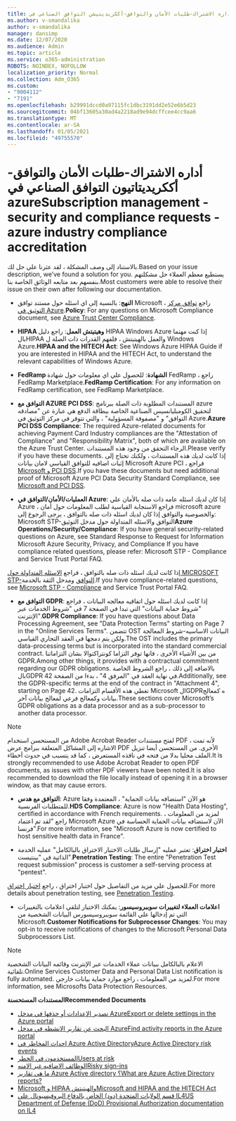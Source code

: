 ```yaml
---
title: أداره الاشتراك-طلبات الأمان والتوافق-أككريديتيشن التوافق الصناعي في azure
ms.author: v-smandalika
author: v-smandalika
manager: dansimp
ms.date: 12/07/2020
ms.audience: Admin
ms.topic: article
ms.service: o365-administration
ROBOTS: NOINDEX, NOFOLLOW
localization_priority: Normal
ms.collection: Adm_O365
ms.custom:
- "9004112"
- "7191"
ms.openlocfilehash: b29991dccd0a97115fc1dbc3191dd2e52e6b5d23
ms.sourcegitcommit: 04bf13605a30ad4a2218ad9e94dcffcee4cc9aa6
ms.translationtype: MT
ms.contentlocale: ar-SA
ms.lasthandoff: 01/05/2021
ms.locfileid: "49755570"
---
```

# <a name="subscription-management---security-and-compliance-requests---azure-industry-compliance-accreditation"></a><span data-ttu-id="56eca-102">أداره الاشتراك-طلبات الأمان والتوافق-أككريديتاتيون التوافق الصناعي في azure</span><span class="sxs-lookup"><span data-stu-id="56eca-102">Subscription management - security and compliance requests - azure industry compliance accreditation</span></span>

<span data-ttu-id="56eca-103">بالاستناد إلى وصف المشكلة ، لقد عثرنا علي حل لك.</span><span class="sxs-lookup"><span data-stu-id="56eca-103">Based on your issue description, we’ve found a solution for you.</span></span> <span data-ttu-id="56eca-104">يستطيع معظم العملاء حل مشكلتهم بنفسهم بعد متابعه الوثائق الخاصة بنا.</span><span class="sxs-lookup"><span data-stu-id="56eca-104">Most customers were able to resolve their issue on their own after following our documentation.</span></span>

- <span data-ttu-id="56eca-105">**النهج**: بالنسبة إلى اي اسئله حول مستند توافق Microsoft ، راجع [توافق مركز التوثيق في Azure](https://docs.microsoft.com/compliance/regulatory/offering-SOC).</span><span class="sxs-lookup"><span data-stu-id="56eca-105">**Policy**: For any questions on Microsoft Compliance document, see [Azure Trust Center Compliance](https://docs.microsoft.com/compliance/regulatory/offering-SOC).</span></span>

- <span data-ttu-id="56eca-106">**HIPAA وهيتيتش العمل**: راجع دليل HIPAA Windows Azure إذا كنت مهتما بالHIPAA والعمل بالهيتيتش ، فلفهم القدرات ذات الصلة ل Windows Azure.</span><span class="sxs-lookup"><span data-stu-id="56eca-106">**HIPAA and the HITECH Act**: See Windows Azure HIPAA Guide if you are interested in HIPAA and the HITECH Act, to understand the relevant capabilities of Windows Azure.</span></span>

- <span data-ttu-id="56eca-107">**FedRamp الشهادة**: للحصول علي اي معلومات حول شهادة FedRamp ، راجع FedRamp Marketplace.</span><span class="sxs-lookup"><span data-stu-id="56eca-107">**FedRamp Certification**: For any information on FedRamp certification, see FedRamp Marketplace.</span></span>

- <span data-ttu-id="56eca-108">**التوافق مع AZURE PCI DSS**: المستندات المطلوبة ذات الصلة ببرنامج azure لتحقيق الكومبليانسيس الصناعية الخاصة ببطاقة الدفع هي عبارة عن "مصادقه التوافق" و "مصفوفة المسؤولية" ، والتي تتوفر في مركز التوثيق في Azure.</span><span class="sxs-lookup"><span data-stu-id="56eca-108">**Azure PCI DSS Compliance**: The required Azure-related documents for achieving Payment Card Industry compliances are the "Attestation of Compliance" and "Responsibility Matrix", both of which are available on the Azure Trust Center.</span></span> <span data-ttu-id="56eca-109">الرجاء التحقق من وجود هذه المستندات.</span><span class="sxs-lookup"><span data-stu-id="56eca-109">Please verify if you have these documents.</span></span> <span data-ttu-id="56eca-110">إذا كانت لديك هذه المستندات ، ولكنك تحتاج إلى إثبات اضافيه للتوافق القياسي لامان بيانات Microsoft Azure PCI ، فراجع [Microsoft و PCI DSS](https://docs.microsoft.com/compliance/regulatory/offering-PCI-DSS).</span><span class="sxs-lookup"><span data-stu-id="56eca-110">If you have these documents but need additional proof of Microsoft Azure PCI Data Security Standard Compliance, see [Microsoft and PCI DSS](https://docs.microsoft.com/compliance/regulatory/offering-PCI-DSS).</span></span>

- <span data-ttu-id="56eca-111">**العمليات/الأمان/التوافق في Azure**: إذا كان لديك اسئله عامه ذات صله بالأمان علي Azure ، فراجع الاستجابة القياسية لطلب المعلومات حول أمان microsoft azure والخصوصية والتوافق إذا كان لديك اسئله ذات صله بالتوافق ، يرجى الرجوع إلى: Microsoft STP-التوافق والاسئله المتداولة حول مدخل التوثيق</span><span class="sxs-lookup"><span data-stu-id="56eca-111">**Azure Operations/Security/Compliance**: If you have general security-related questions on Azure, see Standard Response to Request for Information Microsoft Azure Security, Privacy, and Compliance If you have compliance related questions, please refer: Microsoft STP - Compliance and Service Trust Portal FAQ.</span></span>

<span data-ttu-id="56eca-112">إذا كانت لديك اسئله ذات صله بالتوافق ، فراجع [الاسئله المتداولة حول MICROSOFT STP-التوافق](https://www.microsoft.com/trust-center/compliance/compliance-overview) ومدخل الثقة بالخدمة.</span><span class="sxs-lookup"><span data-stu-id="56eca-112">If you have compliance-related questions, see [Microsoft STP - Compliance](https://www.microsoft.com/trust-center/compliance/compliance-overview) and Service Trust Portal FAQ.</span></span>

- <span data-ttu-id="56eca-113">**التوافق مع GDPR**: إذا كانت لديك اسئله حول اتفاقيه معالجه البيانات ، فراجع "شروط حماية البيانات" التي تبدا في الصفحة 7 في "شروط الخدمات عبر الإنترنت".</span><span class="sxs-lookup"><span data-stu-id="56eca-113">**GDPR Compliance**: If you have questions about Data Processing Agreement, see "Data Protection Terms" starting on Page 7 in the "Online Services Terms".</span></span> <span data-ttu-id="56eca-114">تتضمن OST البيانات الاساسيه-شروط المعالجة ولكن يتم دمجها في العقد التجاري القياسي.</span><span class="sxs-lookup"><span data-stu-id="56eca-114">The OST includes the primary data-processing terms but is incorporated into the standard commercial contract.</span></span> <span data-ttu-id="56eca-115">من بين الأشياء الأخرى ، فانها توفر التزاما كونتراكتوالا بشان التزاماتنا GDPR.</span><span class="sxs-lookup"><span data-stu-id="56eca-115">Among other things, it provides with a contractual commitment regarding our GDPR obligations.</span></span> <span data-ttu-id="56eca-116">بالاضافه إلى ذلك ، راجع الشروط الخاصة بالGDPR في نهاية العقد في "المرفق 4" ، بدءا من الصفحة 42.</span><span class="sxs-lookup"><span data-stu-id="56eca-116">Additionally, see the GDPR-specific terms at the end of the contract in "Attachment 4", starting on Page 42.</span></span> <span data-ttu-id="56eca-117">تغطي هذه الأقسام التزامات Microsoft الGDPRه كمعالج بيانات وكمعالج فرعي لمعالج بيانات آخر.</span><span class="sxs-lookup"><span data-stu-id="56eca-117">These sections cover Microsoft’s GDPR obligations as a data processor and as a sub-processor to another data processor.</span></span>

> [!NOTE]
> <span data-ttu-id="56eca-118">من المستحسن استخدام Adobe Acrobat Reader لفتح مستندات PDF ، لأنه تمت الاشاره إلى المشاكل المتعلقة ببرامج عرض PDF الأخرى. من المستحسن أيضا تنزيل الملف محليا بدلا من فتحه في نافذه المستعرض ، كما قد يتسبب في حدوث أخطاء.</span><span class="sxs-lookup"><span data-stu-id="56eca-118">It is strongly recommended to use Adobe Acrobat Reader to open PDF documents, as issues with other PDF viewers have been noted.It is also recommended to download the file locally instead of opening it in a browser window, as that may cause errors.</span></span>

- <span data-ttu-id="56eca-119">**التوافق مع هدس**: Azure هو الآن "استضافه بيانات الحماية" ، المعتمدة وفقا للمتطلبات الفرنسية.</span><span class="sxs-lookup"><span data-stu-id="56eca-119">**HDS Compliance**: Azure is now "Health Data Hosting", certified in accordance with French requirements.</span></span> <span data-ttu-id="56eca-120">لمزيد من المعلومات ، راجع "لقد تم اعتماد Microsoft Azure الآن لاستضافه بيانات الحماية الحساسة في فرنسا".</span><span class="sxs-lookup"><span data-stu-id="56eca-120">For more information, see "Microsoft Azure is now certified to host sensitive health data in France".</span></span>

- <span data-ttu-id="56eca-121">**اختبار اختراق**: تعتبر عمليه "إرسال طلبات الاختبار الاختراق بالبالكامل" عمليه الخدمة الذاتية في "بينتيست".</span><span class="sxs-lookup"><span data-stu-id="56eca-121">**Penetration Testing**: The entire "Penetration Test request submission" process is customer a self-serving process at "pentest".</span></span>

<span data-ttu-id="56eca-122">للحصول علي مزيد من التفاصيل حول اختبار اختراق ، راجع [اختبار اختراق](https://docs.microsoft.com/azure/security/fundamentals/pen-testing).</span><span class="sxs-lookup"><span data-stu-id="56eca-122">For more details about penetration testing, see [Penetration Testing](https://docs.microsoft.com/azure/security/fundamentals/pen-testing).</span></span>

- <span data-ttu-id="56eca-123">**اعلامات العملاء لتغييرات سوببروسيسور**: يمكنك الاختيار لتلقي اعلامات بالتغييرات التي تم إدخالها علي القائمة سوببروسيسورس البيانات الشخصية من Microsoft.</span><span class="sxs-lookup"><span data-stu-id="56eca-123">**Customer Notifications for Subprocessor Changes**: You may opt-in to receive notifications of changes to the Microsoft Personal Data Subprocessors List.</span></span>

> [!NOTE]
> <span data-ttu-id="56eca-124">الاعلام بالبالكامل ببيانات عملاء الخدمات عبر الإنترنت وقائمه البيانات الشخصية تلقائية.</span><span class="sxs-lookup"><span data-stu-id="56eca-124">Online Services Customer Data and Personal Data List notification is fully automated.</span></span> <span data-ttu-id="56eca-125">لمزيد من المعلومات ، راجع موارد حماية بيانات خارجي.</span><span class="sxs-lookup"><span data-stu-id="56eca-125">For more information, see Microsofts Data Protection Resources.</span></span>

<span data-ttu-id="56eca-126">**المستندات المستحسنة**</span><span class="sxs-lookup"><span data-stu-id="56eca-126">**Recommended Documents**</span></span>

- [<span data-ttu-id="56eca-127">تصدير الإعدادات أو حذفها في مدخل Azure</span><span class="sxs-lookup"><span data-stu-id="56eca-127">Export or delete settings in the Azure portal</span></span>](https://docs.microsoft.com/azure/azure-portal/set-preferences)
- [<span data-ttu-id="56eca-128">البحث عن تقارير الانشطه في مدخل Azure</span><span class="sxs-lookup"><span data-stu-id="56eca-128">Find activity reports in the Azure portal</span></span>](https://docs.microsoft.com/azure/active-directory/reports-monitoring/howto-find-activity-reports)
- [<span data-ttu-id="56eca-129">احداث المخاطر في Azure Active Directory</span><span class="sxs-lookup"><span data-stu-id="56eca-129">Azure Active Directory risk events</span></span>](https://docs.microsoft.com/azure/active-directory/identity-protection/overview-identity-protection)
- [<span data-ttu-id="56eca-130">المستخدمون في الخطر</span><span class="sxs-lookup"><span data-stu-id="56eca-130">Users at risk</span></span>](https://docs.microsoft.com/azure/active-directory/identity-protection/overview-identity-protection)
- [<span data-ttu-id="56eca-131">الوظائف الاضافيه غير الامنه</span><span class="sxs-lookup"><span data-stu-id="56eca-131">Risky sign-ins</span></span>](https://docs.microsoft.com/azure/active-directory/identity-protection/overview-identity-protection)
- [<span data-ttu-id="56eca-132">ما هي تقارير Azure Active directory ؟</span><span class="sxs-lookup"><span data-stu-id="56eca-132">What are Azure Active Directory reports?</span></span>](https://docs.microsoft.com/azure/active-directory/reports-monitoring/overview-reports)
- [<span data-ttu-id="56eca-133">Microsoft و HIPAA والهيتيتش</span><span class="sxs-lookup"><span data-stu-id="56eca-133">Microsoft and HIPAA and the HITECH Act</span></span>](https://docs.microsoft.com/compliance/regulatory/offering-hipaa-hitech)
- [<span data-ttu-id="56eca-134">قسم الولايات المتحدة (دود) الخاص بالدفاع البروفيسيونال علي IL4</span><span class="sxs-lookup"><span data-stu-id="56eca-134">US Department of Defense (DoD) Provisional Authorization documentation on IL4</span></span>](https://docs.microsoft.com/compliance/regulatory/offering-DoD-DISA-L2-L4-L5)













